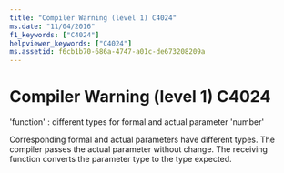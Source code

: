 ```yaml
---
title: "Compiler Warning (level 1) C4024"
ms.date: "11/04/2016"
f1_keywords: ["C4024"]
helpviewer_keywords: ["C4024"]
ms.assetid: f6cb1b70-686a-4747-a01c-de673208209a
---
```

# Compiler Warning (level 1) C4024

'function' : different types for formal and actual parameter 'number'

Corresponding formal and actual parameters have different types. The compiler passes the actual parameter without change. The receiving function converts the parameter type to the type expected.